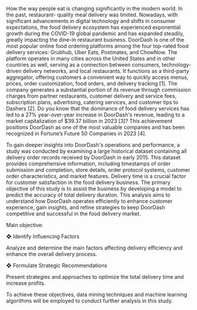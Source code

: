 How the way people eat is changing significantly in the modern world. In the past, restaurant- quality meal delivery was limited. Nowadays, with significant advancements in digital technology and shifts in consumer expectations, the food delivery ecosystem has experienced exponential growth during the COVID-19 global pandemic and has expanded steadily, greatly impacting the dine-in restaurant business. DoorDash is one of the most popular online food ordering platforms among the four top-rated food delivery services: Grubhub, Uber Eats, Postmates, and ChowNow. The platform operates in many cities across the United States and in other countries as well, serving as a connection between consumers, technology-driven delivery networks, and local restaurants. It functions as a third-party aggregator, offering customers a convenient way to quickly access menus, prices, order customization, food orders, and delivery tracking [1]. The company generates a substantial portion of its revenue through commission charges from partner restaurants, customer delivery and service fees, subscription plans, advertising, catering services, and customer tips to Dashers [2]. Do you know that the dominance of food delivery services has led to a 27% year-over-year increase in DoorDash's revenue, leading to a market capitalization of $39.37 billion in 2023 [3]? This achievement positions DoorDash as one of the most valuable companies and has been recognized in Fortune’s Future 50 Companies in 2023 [4].

To gain deeper insights into DoorDash's operations and performance, a study was conducted by examining a large historical dataset containing all delivery order records received by DoorDash in early 2015. This dataset provides comprehensive information, including timestamps of order submission and completion, store details, order protocol systems, customer order characteristics, and market features. Delivery time is a crucial factor for customer satisfaction in the food delivery business. The primary objective of this study is to assist the business by developing a model to predict the accuracy of total delivery duration. This analysis aims to understand how DoorDash operates efficiently to enhance customer experience, gain insights, and refine strategies to keep DoorDash competitive and successful in the food delivery market.

Main objective:

❖ Identify Influencing Factors

Analyze and determine the main factors affecting delivery efficiency and enhance the overall delivery process.

❖ Formulate Strategic Recommendations

Present strategies and approaches to optimize the total delivery time and increase profits.

To achieve these objectives, data mining techniques and machine learning algorithms will be employed to conduct further analysis in this study.

